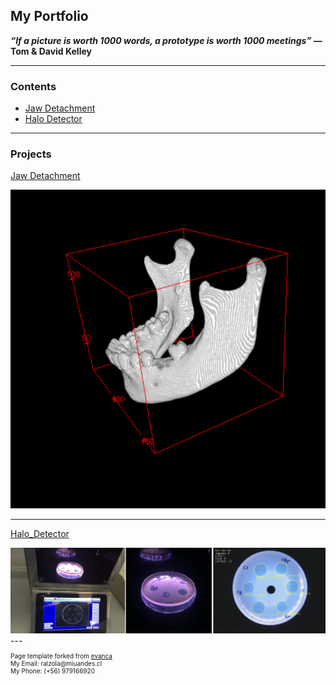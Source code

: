 ## My Portfolio

**_“If a picture is worth 1000 words, a prototype is worth 1000 meetings”_ 
                                                    — Tom & David Kelley**

---


### Contents

- [Jaw Detachment](/1_Jaw_Detachment)
- [Halo Detector](/2_Halo_Detector)

---

### Projects

[Jaw Detachment](/1_Jaw_Detachment)

<img src="images/JawDetachmentResults/Img_final.png?raw=true"/>

---

[Halo_Detector](/2_Halo_Detector)

<img src="images/Halo_Detector/intro.png?raw=true"/>
---

<p style="font-size:10px">Page template forked from <a href="https://github.com/evanca/quick-portfolio">evanca</a><br>
My Email: ralzola@miuandes.cl <br> My Phone: (+56) 979166920 </p>
<!-- Remove above link if you don't want to attibute -->

